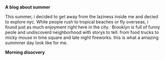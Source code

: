 **A blog about summer**

This summer, i decided to get away from the laziness inside me and decied to explore nyc. While people rush to tropical beaches or fly overseas, i found just as much enjoyment right here in the city. 
<img src="/blog/images/newyork.jpeg" alt="">
Brooklyn is full of funny peole and       undiscoverd neighborhood with storys to tell. from food trucks to micky mouse in time square and late night fireworks. this is what a amazing summmer day look like for me.

**Morning disocvery**
